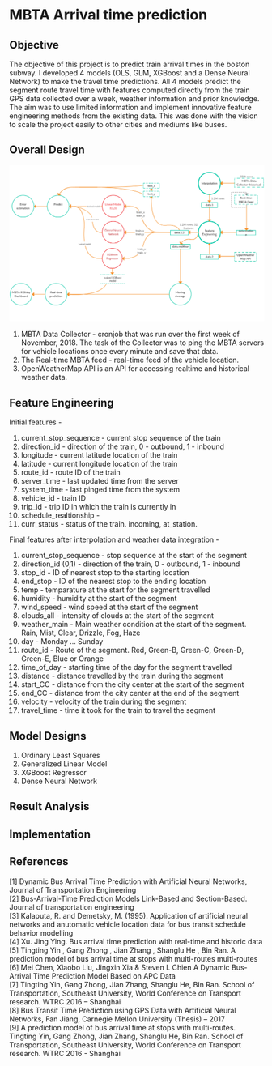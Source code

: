 # MBTA Arrival time prediction

## Objective
The objective of this project is to predict train arrival times in the boston subway. I developed 4 models (OLS, GLM, XGBoost and a Dense Neural Network) to make the travel time predictions. All 4 models predict the segment route travel time with features computed directly from the train GPS data collected over a week, weather information and prior knowledge. The aim was to use limited information and implement innovative feature engineering methods from the existing data. This was done with the vision to scale the project easily to other cities and mediums like buses.

## Overall Design
![alt text](https://github.com/amalrkrishna/subway_time_prediction/blob/master/images/DataPipeline.png)
1. MBTA Data Collector - cronjob that was run over the first week of November, 2018. The task of the Collector was to ping the MBTA servers for vehicle locations once every minute and save that data. 
2. The Real-time MBTA feed -  real-time feed of the vehicle location.
3. OpenWeatherMap API is an API for accessing realtime and historical weather data.

## Feature Engineering

Initial features - 
1. current_stop_sequence - current stop sequence of the train
2. direction_id - direction of the train, 0 - outbound, 1 - inbound
3. longitude - current latitude location of the train
4. latitude - current longitude location of the train
5. route_id - route ID of the train
6. server_time - last updated time from the server
7. system_time - last pinged time from the system
8. vehicle_id - train ID
9. trip_id - trip ID in which the train is currently in
10. schedule_realtionship - 
11. curr_status - status of the train. incoming, at_station.

Final features after interpolation and weather data integration -
1. current_stop_sequence - stop sequence at the start of the segment 
2. direction_id (0,1) - direction of the train, 0 - outbound, 1 - inbound
3. stop_id - ID of nearest stop to the starting location
4. end_stop - ID of the nearest stop to the ending location
5. temp - temparature at the start for the segment travelled
6. humidity - humidity at the start of the segment
7. wind_speed - wind speed at the start of the segment
8. clouds_all - intensity of clouds at the start of the segment
9. weather_main - Main weather condition at the start of the segment. Rain, Mist, Clear, Drizzle, Fog, Haze
10. day - Monday ... Sunday
11. route_id - Route of the segment. Red, Green-B, Green-C, Green-D, Green-E, Blue or Orange
12. time_of_day - starting time of the day for the segment travelled
13. distance - distance travelled by the train during the segment
14. start_CC - distance from the city center at the start of the segment
15. end_CC - distance from the city center at the end of the segment
16. velocity - velocity of the train during the segment
17. travel_time - time it took for the train to travel the segment

## Model Designs
1. Ordinary Least Squares
2. Generalized Linear Model
3. XGBoost Regressor
4. Dense Neural Network

## Result Analysis

## Implementation

## References
[1] Dynamic Bus Arrival Time Prediction with Artificial Neural Networks, Journal of Transportation Engineering  
[2] Bus-Arrival-Time Prediction Models Link-Based and Section-Based. Journal of transportation engineering  
[3] Kalaputa, R. and Demetsky, M. (1995). Application of artificial neural networks and anutomatic vehicle location data for bus transit schedule behavior modelling  
[4] Xu. Jing Ying. Bus arrival time prediction with real-time and historic data  
[5] Tingting Yin , Gang Zhong , Jian Zhang , Shanglu He , Bin Ran. A prediction model of bus arrival time at stops with multi-routes multi-routes  
[6] Mei Chen, Xiaobo Liu, Jingxin Xia & Steven I. Chien A Dynamic Bus-Arrival Time Prediction Model Based on APC Data  
[7] Tingting Yin, Gang Zhong, Jian Zhang, Shanglu He, Bin Ran. School of Transportation, Southeast University, World Conference on Transport research. WTRC 2016 – Shanghai  
[8] Bus Transit Time Prediction using GPS Data with Artificial Neural Networks, Fan Jiang, Carnegie Mellon University (Thesis) – 2017  
[9] A prediction model of bus arrival time at stops with multi-routes. Tingting Yin, Gang Zhong, Jian Zhang, Shanglu He, Bin Ran. School of Transportation, Southeast University, World Conference on Transport research. WTRC 2016 - Shanghai  
